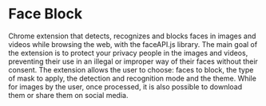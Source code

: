 # Face Block
Chrome extension that detects, recognizes and blocks faces in images and videos while 
browsing the web, with the faceAPI.js library. The main goal of the extension is to protect 
your privacy people in the images and videos, preventing their use in an illegal 
or improper way of their faces without their consent. The extension allows the user to 
choose: faces to block, the type of mask to apply, the detection and recognition 
mode and the theme. While for images by the user, once processed, it is also possible 
to download them or share them on social media.